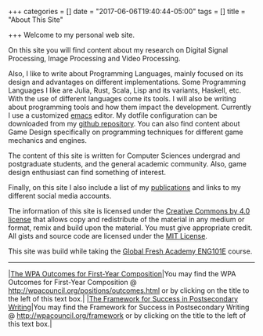 +++
categories = []
date = "2017-06-06T19:40:44-05:00"
tags = []
title = "About This Site"

+++
Welcome to my personal web site.

On this site you will find content about my research on Digital Signal
Processing, Image Processing and Video Processing.

Also, I like to write about Programming Languages, mainly focused on its design
and advantages on different implementations. Some Programming Languages I like
are Julia, Rust, Scala, Lisp and its variants, Haskell, etc.  With the use of
different languages come its tools. I will also be writing about programming
tools and how them impact the development. Currently I use a customized
[emacs](https://www.gnu.org/software/emacs/) editor. My dotfile configuration
can be downloaded from my [github
repository](https://github.com/zenathark/dotfiles/).  You can also find content
about Game Design specifically on programming techniques for different game
mechanics and engines.

The content of this site is written for Computer Sciences undergrad and
postgraduate students, and the general academic community. Also, game design
enthusiast can find something of interest.

Finally, on this site I also include a list of my [publications](/publications/)
and links to my different social media accounts.

The information of this site is licensed under the [Creative Commons by 4.0
license](https://creativecommons.org/licenses/by/4.0/) that allows copy and
redistribute of the material in any medium or format, remix and build upon the
material. You must give appropriate credit. All gists and source code are
licensed under the [MIT
License](https://opensource.org/licenses/mit-license.html).

This site was build while taking the [Global Fresh Academy
ENG101E](https://courses.edx.org/courses/course-v1:ASUx+ENG101x+2174C/info)
course.


------------------------------------------------------------------------------

|[The WPA Outcomes for First-Year Composition](http://wpacouncil.org/positions/outcomes.html)|You may find the WPA Outcomes for First-Year Composition @ http://wpacouncil.org/positions/outcomes.html or by clicking on the title to the left of this text box.|
|[The Framework for Success in Postsecondary Writing](http://wpacouncil.org/framework)|You may find the Framework for Success in Postsecondary Writing @ http://wpacouncil.org/framework or by clicking on the title to the left of this text box.|

